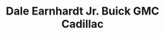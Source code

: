 ---
title: "Dale Earnhardt Jr. Buick GMC Cadillac"
url: /tallahassee/dale-earnhardt-jr-buick-gmc-cadillac/
shop: Autohaus
---